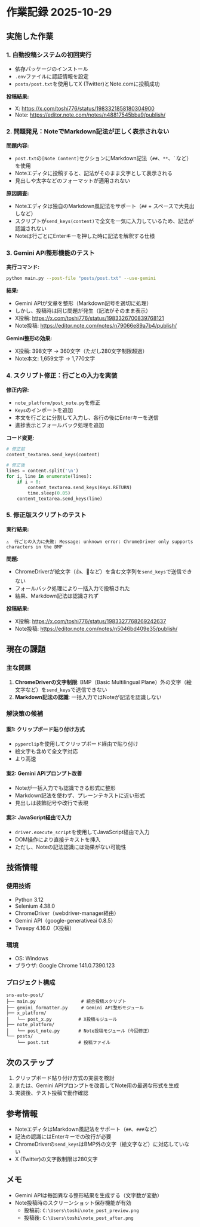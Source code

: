# 作業記録 2025-10-29

## 実施した作業

### 1. 自動投稿システムの初回実行
- 依存パッケージのインストール
- `.env`ファイルに認証情報を設定
- `posts/post.txt`を使用してX (Twitter)とNote.comに投稿成功

**投稿結果:**
- X: https://x.com/toshi776/status/1983321858180304900
- Note: https://editor.note.com/notes/n48817545bba9/publish/

### 2. 問題発見：NoteでMarkdown記法が正しく表示されない

**問題内容:**
- `post.txt`の`[Note Content]`セクションにMarkdown記法（`##`、`**`、`` ` ``など）を使用
- Noteエディタに投稿すると、記法がそのまま文字として表示される
- 見出しや太字などのフォーマットが適用されない

**原因調査:**
- Noteエディタは独自のMarkdown風記法をサポート（`##` + スペースで大見出しなど）
- スクリプトが`send_keys(content)`で全文を一気に入力しているため、記法が認識されない
- Noteは行ごとにEnterキーを押した時に記法を解釈する仕様

### 3. Gemini API整形機能のテスト

**実行コマンド:**
```bash
python main.py --post-file "posts/post.txt" --use-gemini
```

**結果:**
- Gemini APIが文章を整形（Markdown記号を適切に処理）
- しかし、投稿時は同じ問題が発生（記法がそのまま表示）
- X投稿: https://x.com/toshi776/status/1983326700839768121
- Note投稿: https://editor.note.com/notes/n79066e89a7b4/publish/

**Gemini整形の効果:**
- X投稿: 398文字 → 360文字（ただし280文字制限超過）
- Note本文: 1,659文字 → 1,770文字

### 4. スクリプト修正：行ごとの入力を実装

**修正内容:**
- `note_platform/post_note.py`を修正
- `Keys`のインポートを追加
- 本文を行ごとに分割して入力し、各行の後にEnterキーを送信
- 進捗表示とフォールバック処理を追加

**コード変更:**
```python
# 修正前
content_textarea.send_keys(content)

# 修正後
lines = content.split('\n')
for i, line in enumerate(lines):
    if i > 0:
        content_textarea.send_keys(Keys.RETURN)
        time.sleep(0.05)
    content_textarea.send_keys(line)
```

### 5. 修正版スクリプトのテスト

**実行結果:**
```
⚠️  行ごとの入力に失敗: Message: unknown error: ChromeDriver only supports characters in the BMP
```

**問題:**
- ChromeDriverが絵文字（👍、🚀など）を含む文字列を`send_keys`で送信できない
- フォールバック処理により一括入力で投稿された
- 結果、Markdown記法は認識されず

**投稿結果:**
- X投稿: https://x.com/toshi776/status/1983327768269242637
- Note投稿: https://editor.note.com/notes/n5046bd409e35/publish/

## 現在の課題

### 主な問題
1. **ChromeDriverの文字制限**: BMP（Basic Multilingual Plane）外の文字（絵文字など）を`send_keys`で送信できない
2. **Markdown記法の認識**: 一括入力ではNoteが記法を認識しない

### 解決策の候補

#### 案1: クリップボード貼り付け方式
- `pyperclip`を使用してクリップボード経由で貼り付け
- 絵文字も含めて全文字対応
- より高速

#### 案2: Gemini APIプロンプト改善
- Noteが一括入力でも認識できる形式に整形
- Markdown記法を使わず、プレーンテキストに近い形式
- 見出しは装飾記号や改行で表現

#### 案3: JavaScript経由で入力
- `driver.execute_script`を使用してJavaScript経由で入力
- DOM操作により直接テキストを挿入
- ただし、Noteの記法認識には効果がない可能性

## 技術情報

### 使用技術
- Python 3.12
- Selenium 4.38.0
- ChromeDriver（webdriver-manager経由）
- Gemini API（google-generativeai 0.8.5）
- Tweepy 4.16.0（X投稿）

### 環境
- OS: Windows
- ブラウザ: Google Chrome 141.0.7390.123

### プロジェクト構成
```
sns-auto-post/
├── main.py                 # 統合投稿スクリプト
├── gemini_formatter.py     # Gemini API整形モジュール
├── x_platform/
│   └── post_x.py          # X投稿モジュール
├── note_platform/
│   └── post_note.py       # Note投稿モジュール（今回修正）
└── posts/
    └── post.txt           # 投稿ファイル
```

## 次のステップ

1. クリップボード貼り付け方式の実装を検討
2. または、Gemini APIプロンプトを改善してNote用の最適な形式を生成
3. 実装後、テスト投稿で動作確認

## 参考情報

- NoteエディタはMarkdown風記法をサポート（`##`、`###`など）
- 記法の認識にはEnterキーでの改行が必要
- ChromeDriverの`send_keys`はBMP外の文字（絵文字など）に対応していない
- X (Twitter)の文字数制限は280文字

## メモ

- Gemini APIは毎回異なる整形結果を生成する（文字数が変動）
- Note投稿時のスクリーンショット保存機能が有効
  - 投稿前: `C:\Users\toshi\note_post_preview.png`
  - 投稿後: `C:\Users\toshi\note_post_after.png`
